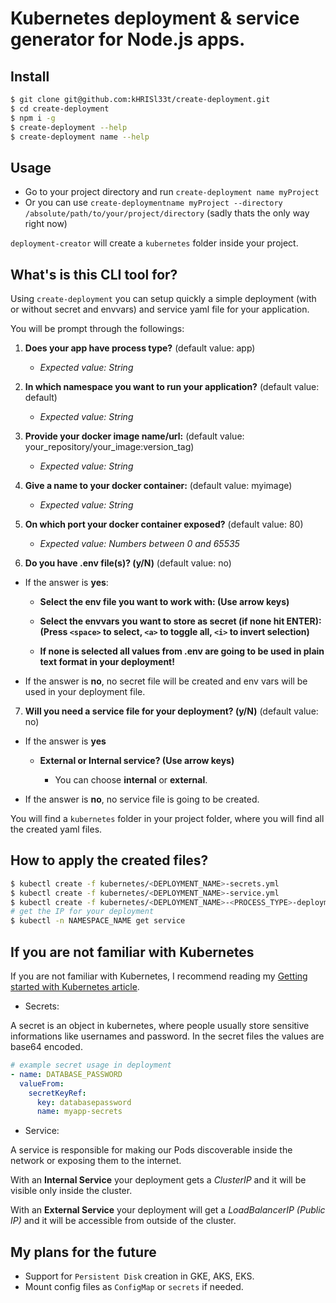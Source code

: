 # Kubernetes deployment & service generator for Node.js apps.

## Install

```sh
$ git clone git@github.com:kHRISl33t/create-deployment.git
$ cd create-deployment
$ npm i -g
$ create-deployment --help
$ create-deployment name --help
```

## Usage

- Go to your project directory and run `create-deployment name myProject`
- Or you can use `create-deploymentname myProject --directory /absolute/path/to/your/project/directory`
(sadly thats the only way right now)

`deployment-creator` will create a `kubernetes` folder inside your project.

## What's is this CLI tool for?

Using `create-deployment` you can setup quickly a simple deployment (with or without secret and envvars) and service yaml file for your application.

You will be prompt through the followings:

1. **Does your app have process type?** (default value: app)

    - *Expected value: String*

2. **In which namespace you want to run your application?** (default value: default)

    - *Expected value: String*

3. **Provide your docker image name/url:** (default value: your_repository/your_image:version_tag)

    - *Expected value: String*

4. **Give a name to your docker container:** (default value: myimage)

    - *Expected value: String*

5. **On which port your docker container exposed?** (default value: 80)

    - *Expected value: Numbers between 0 and 65535*

6. **Do you have .env file(s)? (y/N)** (default value: no)

  - If the answer is **yes**:

    - **Select the env file you want to work with: (Use arrow keys)**

    - **Select the envvars you want to store as secret (if none hit ENTER): (Press `<space>` to select, `<a>` to toggle all, `<i>` to invert selection)**

    - **If none is selected all values from .env are going to be used in plain text format in your deployment!**

  - If the answer is **no**, no secret file will be created and env vars will be used in your deployment file.

7. **Will you need a service file for your deployment? (y/N)** (default value: no)

  - If the answer is **yes**

    - **External or Internal service? (Use arrow keys)**

      - You can choose **internal** or **external**.

  - If the answer is **no**, no service file is going to be created.

You will find a `kubernetes` folder in your project folder, where you will find all the created yaml files.

## How to apply the created files?

```sh
$ kubectl create -f kubernetes/<DEPLOYMENT_NAME>-secrets.yml
$ kubectl create -f kubernetes/<DEPLOYMENT_NAME>-service.yml
$ kubectl create -f kubernetes/<DEPLOYMENT_NAME>-<PROCESS_TYPE>-deployment.yml
# get the IP for your deployment
$ kubectl -n NAMESPACE_NAME get service 
```

## If you are not familiar with Kubernetes

If you are not familiar with Kubernetes, I recommend reading my [Getting started with Kubernetes article](https://blog.risingstack.com/what-is-kubernetes-how-to-get-started/).

- Secrets:

A secret is an object in kubernetes, where people usually store sensitive informations like usernames and password. In the secret files the values are base64 encoded.

```yaml
# example secret usage in deployment
- name: DATABASE_PASSWORD
  valueFrom:
    secretKeyRef:
      key: databasepassword
      name: myapp-secrets
```

- Service:

A service is responsible for making our Pods discoverable inside the network or exposing them to the internet.

With an **Internal Service** your deployment gets a *ClusterIP* and it will be visible only inside the cluster.

With an **External Service** your deployment will get a *LoadBalancerIP (Public IP)* and it will be accessible from outside of the cluster.

## My plans for the future

- Support for `Persistent Disk` creation in GKE, AKS, EKS.
- Mount config files as `ConfigMap` or `secrets` if needed.










